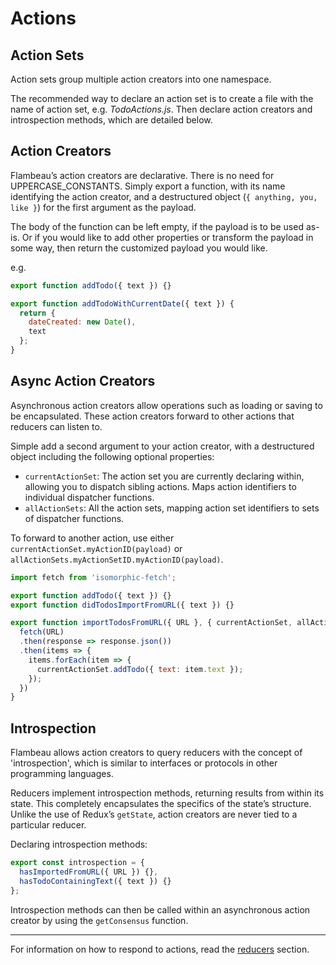 # Actions

## Action Sets

Action sets group multiple action creators into one namespace.

The recommended way to declare an action set is to create a file with the name
of action set, e.g. *TodoActions.js*. Then declare action creators and
introspection methods, which are detailed below.

## Action Creators

Flambeau’s action creators are declarative. There is no need for
UPPERCASE_CONSTANTS. Simply export a function, with its name identifying the
action creator, and a destructured object (`{ anything, you, like }`) for the
first argument as the payload.

The body of the function can be left empty, if the payload is to be used as-is.
Or if you would like to add other properties or transform the payload in some
way, then return the customized payload you would like.

e.g.
```javascript
export function addTodo({ text }) {}

export function addTodoWithCurrentDate({ text }) {
  return {
    dateCreated: new Date(),
    text
  };
}
```

## Async Action Creators

Asynchronous action creators allow operations such as loading or saving to be
encapsulated.
These action creators forward to other actions that reducers can listen to.

Simple add a second argument to your action creator, with a destructured object
including the following optional properties:
- `currentActionSet`: The action set you are currently declaring within,
allowing you to dispatch sibling actions. Maps action identifiers to individual
dispatcher functions.
- `allActionSets`: All the action sets, mapping action set identifiers to sets
of dispatcher functions.

To forward to another action, use either `currentActionSet.myActionID(payload)`
or `allActionSets.myActionSetID.myActionID(payload)`.

```javascript
import fetch from 'isomorphic-fetch';

export function addTodo({ text }) {}
export function didTodosImportFromURL({ text }) {}

export function importTodosFromURL({ URL }, { currentActionSet, allActionSets }) {
  fetch(URL)
  .then(response => response.json())
  .then(items => {
    items.forEach(item => {
      currentActionSet.addTodo({ text: item.text });
    });
  })
}
```

## Introspection

Flambeau allows action creators to query reducers with the concept of
'introspection', which is similar to interfaces or protocols in other
programming languages.

Reducers implement introspection methods, returning results from within its
state. This completely encapsulates the specifics of the state’s structure.
Unlike the use of Redux’s `getState`, action creators are never tied to a
particular reducer.

Declaring introspection methods:
```javascript
export const introspection = {
  hasImportedFromURL({ URL }) {},
  hasTodoContainingText({ text }) {}
};
```

Introspection methods can then be called within an asynchronous action creator
by using the `getConsensus` function.

---

For information on how to respond to actions, read the [reducers](reducers.md)
section.
